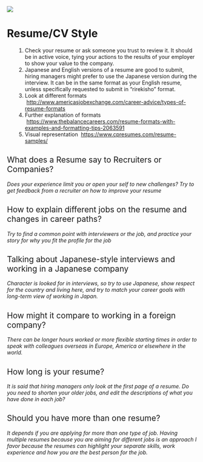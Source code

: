 <p>
  <img src="https://s3-ap-northeast-1.amazonaws.com/all-jp-1/img/icons/office/icons8-submit-resume-filled-50.png">
</p>
<h1>
  <strong>Resume/CV Style</strong>
</h1>
<ol>
  <ol>
    <li style="font-weight:400">
      <span style="font-weight:400">Check your resume or ask someone you trust to review it. It should be in active voice, tying your actions to the results of your employer to show your value to the company.</span>
    </li>
    <li style="font-weight:400">
      <span style="font-weight:400">Japanese and English versions of a resume are good to submit, hiring managers might prefer to use the Japanese version during the interview. It can be in the same format as your English resume, unless specifically requested to submit in “rirekisho” format.</span>
    </li>
    <li style="font-weight:400">
      <span style="font-weight:400">Look at different formats &nbsp;</span><a href="http://www.americasjobexchange.com/career-advice/types-of-resume-formats"><span style="font-weight:400">http://www.americasjobexchange.com/career-advice/types-of-resume-formats</span></a>
    </li>
    <li style="font-weight:400">
      <span style="font-weight:400">Further explanation of formats &nbsp;</span><a href="https://www.thebalancecareers.com/resume-formats-with-examples-and-formatting-tips-2063591"><span style="font-weight:400">https://www.thebalancecareers.com/resume-formats-with-examples-and-formatting-tips-2063591</span></a>
    </li>
    <li style="font-weight:400">
      <span style="font-weight:400">Visual representation &nbsp;</span><span style="font-weight:400"><a href="https://www.cpresumes.com/resume-samples/">https://www.cpresumes.com/resume-samples/</a></span>
    </li>
  </ol>
</ol>
<h2>
  <span style="font-weight:400">What does a Resume say to Recruiters or Companies?</span>
</h2>
<p>
  <em><span class="wysiwyg-color-blue" style="font-weight:400">Does your experience limit you or open your self to new challenges? Try to get feedback from a recruiter on how to improve your resume</span></em>
</p>
<h2>
  <span style="font-weight:400">How to explain different jobs on the resume and changes in career paths?</span>
</h2>
<p>
  <span class="wysiwyg-color-blue"><em><span style="font-weight:400">Try to find a common point with interviewers or the job, and practice your story for why you fit the profile for the job</span></em></span>
</p>
<h2>
  <span style="font-weight:400">Talking about Japanese-style interviews and working in a Japanese company</span>
</h2>
<p>
  <span class="wysiwyg-color-blue"><em><span style="font-weight:400">Character is looked for in interviews, so try to use Japanese, show respect for the country and living here, and try to match your career goals with long-term view of working in Japan.</span></em></span>
</p>
<h2>
  <span style="font-weight:400">How might it compare to working in a foreign company?</span>
</h2>
<p>
  <em><span class="wysiwyg-color-blue" style="font-weight:400">There can be longer hours worked or more flexible starting times in order to speak with colleagues overseas in Europe, America or elsewhere in the world.</span></em>
</p>
<h2>
  <span style="font-weight:400">How long is your resume?</span>
</h2>
<p>
  <em><span class="wysiwyg-color-blue" style="font-weight:400">It is said that hiring managers only look at the first page of a resume. Do you need to shorten your older jobs, and edit the descriptions of what you have done in each job?</span></em>
</p>
<h2>
  <span style="font-weight:400">Should you have more than one resume?</span>
</h2>
<p>
  <em><span class="wysiwyg-color-blue" style="font-weight:400">It depends if you are applying for more than one type of job. Having multiple resumes because you are aiming for different jobs is an approach I favor because the resumes can highlight your separate skills, work experience and how you are the best person for the job.</span></em>
</p>
